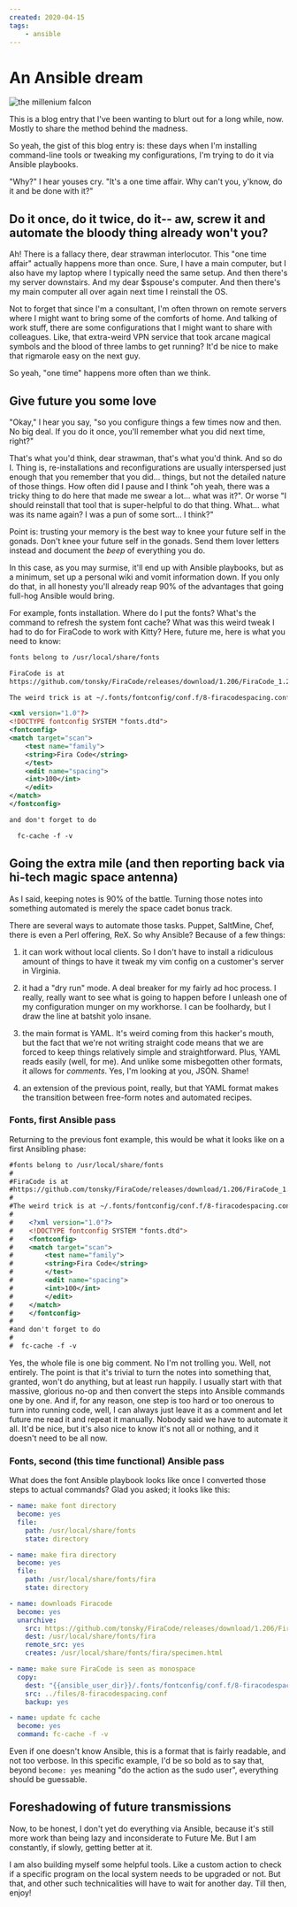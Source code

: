```yaml
---
created: 2020-04-15
tags:
    - ansible
---
```


# An Ansible dream

<img src="__ENTRY__/falcon.jpg" alt="the millenium falcon" 
    class="hero" />

This is a blog entry that I've been wanting to blurt out for a long while,
now. Mostly to share the method behind the madness.

So yeah, the gist of this blog entry is: these days when I'm installing command-line tools or tweaking my
configurations, I'm trying to do it via Ansible playbooks. 

"Why?" I hear youses cry. "It's a one time affair. Why can't you, y'know, do
it and be done with it?"

## Do it once, do it twice, do it-- aw, screw it and automate the bloody thing already won't you?

Ah! There is a fallacy there, dear strawman interlocutor. This "one time
affair" actually happens more than once. Sure, I have a main computer, but I
also have my laptop where I typically need the same setup. And then there's my
server downstairs. And my dear $spouse's computer. And then there's my main
computer all over again next time I reinstall the OS. 

Not to forget that since I'm a
consultant, I'm often thrown on remote servers where I might want to bring
some of the comforts of home. And talking of work stuff,
there are some configurations that I might want to share with colleagues.
Like, that extra-weird VPN service that took arcane magical symbols and the
blood of three lambs to get running? It'd be nice to make that rigmarole easy
on the next guy.

So yeah, "one time" happens more often than we think.

## Give future you some love

"Okay," I hear you say, "so you configure things a few times now and then. No
big deal. If you do it once, you'll remember what you did next time, right?"

That's what you'd think, dear strawman, that's what you'd think. And so do I.
Thing is, re-installations and reconfigurations are usually interspersed just
enough that you remember that you did... things, but not the detailed nature
of those things. How often did I pause and I think "oh yeah, there was a
tricky thing to do here that made me swear a lot... what was it?". Or worse "I
should reinstall that tool that is super-helpful to do that thing. What...
what was its name again? I was a pun of some sort... I think?"

Point is: trusting your memory is the best way to knee your future self in the
gonads. Don't knee your future self in the gonads. Send them lover letters
instead and document the *beep* of everything you do.  

In this case, as you may surmise, it'll end up with Ansible playbooks, but as
a minimum, set up a personal wiki and vomit information down. If you only
do that, in all honesty you'll already reap 90% of the advantages 
that going full-hog Ansible would bring.

For example, fonts installation. Where do I put the fonts? What's the command
to refresh the system font cache? What was this weird tweak I had to do
for FiraCode to work with Kitty? Here, future me, here is what you need to
know:

```xml
fonts belong to /usr/local/share/fonts

FiraCode is at
https://github.com/tonsky/FiraCode/releases/download/1.206/FiraCode_1.206.zip

The weird trick is at ~/.fonts/fontconfig/conf.f/8-firacodespacing.conf and is

<xml version="1.0"?>
<!DOCTYPE fontconfig SYSTEM "fonts.dtd">
<fontconfig>
<match target="scan">
    <test name="family">
    <string>Fira Code</string>
    </test>
    <edit name="spacing">
    <int>100</int>
    </edit>
</match>
</fontconfig>

and don't forget to do 

  fc-cache -f -v

```

## Going the extra mile (and then reporting back via hi-tech magic space antenna)

As I said, keeping notes is 90% of the battle. Turning those notes 
into something automated is merely the space cadet bonus track. 

There are several ways to automate those tasks. Puppet, SaltMine, Chef, 
there is even a Perl offering, ReX. So why Ansible? Because of a few things:

1. it can work without local clients. So I don't have to install a ridiculous
amount of things to have it tweak my vim config on a customer's 
server in Virginia.

2. it had a "dry run" mode. A deal breaker for my fairly ad hoc process. I 
really, really want to see what is going to happen before I unleash one of
my configuration munger on my workhorse. I can be foolhardy, but I draw the 
line at batshit yolo insane.

3. the main format is YAML. It's weird coming from this hacker's mouth, but 
the fact that we're not writing straight code
means that we are forced to keep things relatively simple and straightforward.
Plus, YAML reads easily (well, for me). And unlike some misbegotten other
formats, it allows for *comments*. Yes, I'm looking at you, JSON. Shame! 

4. an extension of the previous point, really, but that YAML format makes the transition
between free-form notes and automated recipes.

### Fonts, first Ansible pass

Returning to the previous font example, this would be what it looks like on a
first Ansibling phase:

```xml
#fonts belong to /usr/local/share/fonts
#
#FiraCode is at
#https://github.com/tonsky/FiraCode/releases/download/1.206/FiraCode_1.206.zip
#
#The weird trick is at ~/.fonts/fontconfig/conf.f/8-firacodespacing.conf and is
#
#    <?xml version="1.0"?>
#    <!DOCTYPE fontconfig SYSTEM "fonts.dtd">
#    <fontconfig>
#    <match target="scan">
#        <test name="family">
#        <string>Fira Code</string>
#        </test>
#        <edit name="spacing">
#        <int>100</int>
#        </edit>
#    </match>
#    </fontconfig>
#
#and don't forget to do 
#
#  fc-cache -f -v
```

Yes, the whole file is one big comment. No I'm not trolling you. Well, not
entirely. The point is that it's trivial to turn the notes into something
that, granted, won't do anything, but at least run happily. I usually start
with that massive, glorious no-op and then convert the steps into
Ansible commands one by one. And if, for any reason, one step is too hard
or too onerous to turn into running code, well, I can always just leave
it as a comment and let future me read it and repeat it manually. Nobody said
we have to automate it all. It'd be nice, but it's also nice to know it's not 
all or nothing, and it doesn't need to be all now.


### Fonts, second (this time functional) Ansible pass

What does the font Ansible playbook looks like once I converted
those steps to actual commands? Glad you asked; it looks like this:

```yaml
- name: make font directory 
  become: yes
  file:
    path: /usr/local/share/fonts
    state: directory

- name: make fira directory 
  become: yes
  file:
    path: /usr/local/share/fonts/fira
    state: directory 

- name: downloads Firacode
  become: yes
  unarchive:
    src: https://github.com/tonsky/FiraCode/releases/download/1.206/FiraCode_1.206.zip
    dest: /usr/local/share/fonts/fira
    remote_src: yes
    creates: /usr/local/share/fonts/fira/specimen.html 

- name: make sure FiraCode is seen as monospace
  copy:
    dest: "{{ansible_user_dir}}/.fonts/fontconfig/conf.f/8-firacodespacing.conf"
    src: ../files/8-firacodespacing.conf
    backup: yes

- name: update fc cache 
  become: yes
  command: fc-cache -f -v
```

Even if one doesn't know Ansible, this is a format that is fairly readable,
and not too verbose.
In this specific example, I'd be so bold as to say that, beyond `become: yes`
meaning "do the action as the sudo user", everything should be guessable. 

## Foreshadowing of future transmissions

Now, to be honest, I don't yet do everything via Ansible, because it's still
more work than being lazy and inconsiderate to Future Me. But I am constantly,
if slowly, getting better at it. 

I am also building myself some helpful
tools. Like a custom action to check if a specific program on the local system
needs to be upgraded or not. But that, and other such technicalities will have
to wait for another day. Till then, enjoy!


